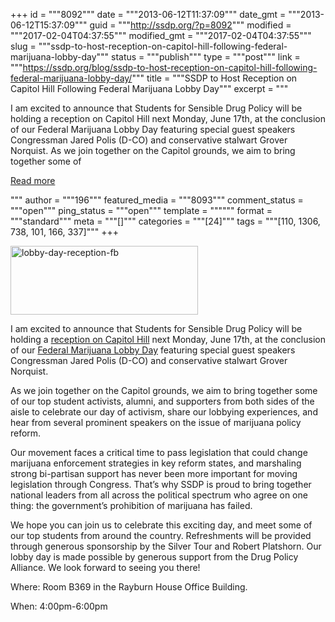 +++
id = """8092"""
date = """2013-06-12T11:37:09"""
date_gmt = """2013-06-12T15:37:09"""
guid = """http://ssdp.org/?p=8092"""
modified = """2017-02-04T04:37:55"""
modified_gmt = """2017-02-04T04:37:55"""
slug = """ssdp-to-host-reception-on-capitol-hill-following-federal-marijuana-lobby-day"""
status = """publish"""
type = """post"""
link = """https://ssdp.org/blog/ssdp-to-host-reception-on-capitol-hill-following-federal-marijuana-lobby-day/"""
title = """SSDP to Host Reception on Capitol Hill Following Federal Marijuana Lobby Day"""
excerpt = """<p>I am excited to announce that Students for Sensible Drug Policy will be holding a reception on Capitol Hill next Monday, June 17th, at the conclusion of our Federal Marijuana Lobby Day featuring special guest speakers Congressman Jared Polis (D-CO) and conservative stalwart Grover Norquist. As we join together on the Capitol grounds, we aim to bring together some of</p>
<div class="h10"></div>
<p><a class="more-link2 flat" href="https://ssdp.org/blog/ssdp-to-host-reception-on-capitol-hill-following-federal-marijuana-lobby-day/">Read more</a></p>
"""
author = """196"""
featured_media = """8093"""
comment_status = """open"""
ping_status = """open"""
template = """"""
format = """standard"""
meta = """[]"""
categories = """[24]"""
tags = """[110, 1306, 738, 101, 166, 337]"""
+++
<p dir="ltr" id="docs-internal-guid-639a2b71-38fa-cf7d-4528-e1453b34cf91"><a href="/assets/2013/06/lobby-day-reception-fb.jpg"><img class="aligncenter size-medium wp-image-8093" alt="lobby-day-reception-fb" src="http://ssdp.org/assets/2013/06/lobby-day-reception-fb-300x110.jpg" width="300" height="110" /></a></p>

<p dir="ltr">I am excited to announce that Students for Sensible Drug Policy will be holding a <a href="https://www.facebook.com/events/387400121364723/?ref=notif&amp;notif_t=plan_user_joined">reception on Capitol Hill</a> next Monday, June 17th, at the conclusion of our <a href="http://ssdp.org/events/federal-marijuana-lobby-day/">Federal Marijuana Lobby Day</a> featuring special guest speakers Congressman Jared Polis (D-CO) and conservative stalwart Grover Norquist.</p>

<p dir="ltr">As we join together on the Capitol grounds, we aim to bring together some of our top student activists, alumni, and supporters from both sides of the aisle to celebrate our day of activism, share our lobbying experiences, and hear from several prominent speakers on the issue of marijuana policy reform.</p>

<p dir="ltr">Our movement faces a critical time to pass legislation that could change marijuana enforcement strategies in key reform states, and marshaling strong bi-partisan support has never been more important for moving legislation through Congress. That&#8217;s why SSDP is proud to bring together national leaders from all across the political spectrum who agree on one thing: the government&#8217;s prohibition of marijuana has failed.</p>

<p dir="ltr">We hope you can join us to celebrate this exciting day, and meet some of our top students from around the country. Refreshments will be provided through generous sponsorship by the Silver Tour and Robert Platshorn. Our lobby day is made possible by generous support from the Drug Policy Alliance. We look forward to seeing you there!</p>

Where: Room B369 in the Rayburn House Office Building.

When: 4:00pm-6:00pm

<p dir="ltr"></p>
